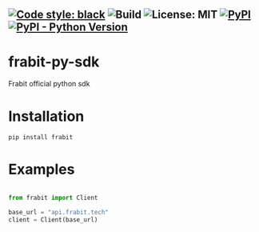 [![Code style: black](https://img.shields.io/badge/code%20style-black-000000.svg)](https://github.com/psf/black)
![Build](https://github.com/frabits/frabit-py-sdk/actions/workflows/main.yml/badge.svg) 
![License: MIT](https://img.shields.io/github/license/frabits/frabit-py-sdk)
[![PyPI](https://img.shields.io/pypi/v/frabit)](https://pypi.org/project/frabit/)
[![PyPI - Python Version](https://img.shields.io/pypi/pyversions/frabit)](https://pypi.org/project/frabit)
---

# frabit-py-sdk
Frabit official python sdk


# Installation
```bash
pip install frabit
```

# Examples

```python

from frabit import Client

base_url = "api.frabit.tech"
client = Client(base_url)
```